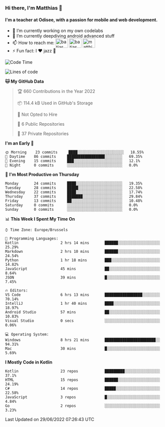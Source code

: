 ### Hi there, I'm Matthias 👋

#### I'm a teacher at Odisee, with a passion for mobile and web development.

- 🔭 I’m currently working on my own codelabs
- 🌱 I’m currently deepdiving android advanced stuff
- 📫 How to reach me: <a href="https://dev.to/batjas" target="_blank"><img align="center" src="https://raw.githubusercontent.com/rahuldkjain/github-profile-readme-generator/master/src/images/icons/Social/devto.svg" alt="batjas" height="30" width="40" /></a>
<a href="https://twitter.com/batjas" target="_blank"><img align="center" src="https://raw.githubusercontent.com/rahuldkjain/github-profile-readme-generator/master/src/images/icons/Social/twitter.svg" alt="batjas" height="30" width="40" /></a>
<a href="https://linkedin.com/in/matthiasdruwé" target="_blank"><img align="center" src="https://raw.githubusercontent.com/rahuldkjain/github-profile-readme-generator/master/src/images/icons/Social/linked-in-alt.svg" alt="matthiasdruwé" height="30" width="40" /></a>
- ⚡ Fun fact: I ❤ jazz 🎷


<!--START_SECTION:waka-->
![Code Time](http://img.shields.io/badge/Code%20Time-346%20hrs%204%20mins-blue)

![Lines of code](https://img.shields.io/badge/From%20Hello%20World%20I%27ve%20Written-391%20Thousand%20lines%20of%20code-blue)

**🐱 My GitHub Data** 

> 🏆 660 Contributions in the Year 2022
 > 
> 📦 114.4 kB Used in GitHub's Storage 
 > 
> 🚫 Not Opted to Hire
 > 
> 📜 6 Public Repositories 
 > 
> 🔑 37 Private Repositories  
 > 
**I'm an Early 🐤** 

```text
🌞 Morning    23 commits     ████░░░░░░░░░░░░░░░░░░░░░   18.55% 
🌆 Daytime    86 commits     █████████████████░░░░░░░░   69.35% 
🌃 Evening    15 commits     ███░░░░░░░░░░░░░░░░░░░░░░   12.1% 
🌙 Night      0 commits      ░░░░░░░░░░░░░░░░░░░░░░░░░   0.0%

```
📅 **I'm Most Productive on Thursday** 

```text
Monday       24 commits     ████░░░░░░░░░░░░░░░░░░░░░   19.35% 
Tuesday      28 commits     █████░░░░░░░░░░░░░░░░░░░░   22.58% 
Wednesday    22 commits     ████░░░░░░░░░░░░░░░░░░░░░   17.74% 
Thursday     37 commits     ███████░░░░░░░░░░░░░░░░░░   29.84% 
Friday       13 commits     ██░░░░░░░░░░░░░░░░░░░░░░░   10.48% 
Saturday     0 commits      ░░░░░░░░░░░░░░░░░░░░░░░░░   0.0% 
Sunday       0 commits      ░░░░░░░░░░░░░░░░░░░░░░░░░   0.0%

```


📊 **This Week I Spent My Time On** 

```text
⌚︎ Time Zone: Europe/Brussels

💬 Programming Languages: 
Kotlin                   2 hrs 14 mins       ██████░░░░░░░░░░░░░░░░░░░   25.29% 
Markdown                 2 hrs 10 mins       ██████░░░░░░░░░░░░░░░░░░░   24.54% 
Python                   1 hr 18 mins        ███░░░░░░░░░░░░░░░░░░░░░░   14.82% 
JavaScript               45 mins             ██░░░░░░░░░░░░░░░░░░░░░░░   8.64% 
JSON                     39 mins             █░░░░░░░░░░░░░░░░░░░░░░░░   7.45%

🔥 Editors: 
VS Code                  6 hrs 13 mins       █████████████████░░░░░░░░   70.14% 
IntelliJ                 1 hr 40 mins        ████░░░░░░░░░░░░░░░░░░░░░   18.97% 
Android Studio           57 mins             ██░░░░░░░░░░░░░░░░░░░░░░░   10.83% 
Visual Studio            0 secs              ░░░░░░░░░░░░░░░░░░░░░░░░░   0.06%

💻 Operating System: 
Windows                  8 hrs 21 mins       ███████████████████████░░   94.31% 
Mac                      30 mins             █░░░░░░░░░░░░░░░░░░░░░░░░   5.69%

```

**I Mostly Code in Kotlin** 

```text
Kotlin                   23 repos            █████████░░░░░░░░░░░░░░░░   37.1% 
HTML                     15 repos            ██████░░░░░░░░░░░░░░░░░░░   24.19% 
C#                       14 repos            █████░░░░░░░░░░░░░░░░░░░░   22.58% 
JavaScript               3 repos             █░░░░░░░░░░░░░░░░░░░░░░░░   4.84% 
Go                       2 repos             ░░░░░░░░░░░░░░░░░░░░░░░░░   3.23%

```



 Last Updated on 29/06/2022 07:26:43 UTC
<!--END_SECTION:waka-->
